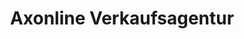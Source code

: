 ---
title: "Axonline Verkaufsagentur"
url: /coburg/axonline-verkaufsagentur/
shop: Gebrauchtwaren
---